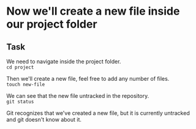 # Now we'll create a new file inside our project folder

## Task

We need to navigate inside the project folder.  
`cd project`  

Then we'll create a new file, feel free to add any number of files.  
`touch new-file`  

We can see that the new file untracked in the repository.  
`git status`  

Git recognizes that we've created a new file, but it is currently untracked and git doesn't know about it.
